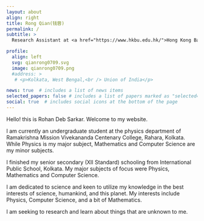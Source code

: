 ```yaml
---
layout: about
align: right
title: Rong Qian(钱蓉)
permalink: /
subtitle: >
  Research Assistant at <a href="https://www.hkbu.edu.hk/">Hong Kong Baptist University.</a>

profile:
  align: left
  svg: qianrong0709.svg
  image: qianrong0709.png
  #address: >
   # <p>Kolkata, West Bengal,<br /> Union of India</p>

news: true  # includes a list of news items
selected_papers: false # includes a list of papers marked as "selected={true}"
social: true  # includes social icons at the bottom of the page
---
```


Hello! this is Rohan Deb Sarkar. Welcome to my website.

I am currently an undergraduate student at the physics department of Ramakrishna Mission Vivekananda Centenary College, Rahara, Kolkata. While Physics is my major subject, Mathematics and Computer Science are my minor subjects.

I finished my senior secondary (XII Standard) schooling from International Public School, Kolkata. My major subjects of focus were Physics, Mathematics and Computer Science.

I am dedicated to science and keen to utilize my knowledge in the best interests of science, humankind, and this planet. My interests include Physics, Computer Science, and a bit of Mathematics.

I am seeking to research and learn about things that are unknown to me.
